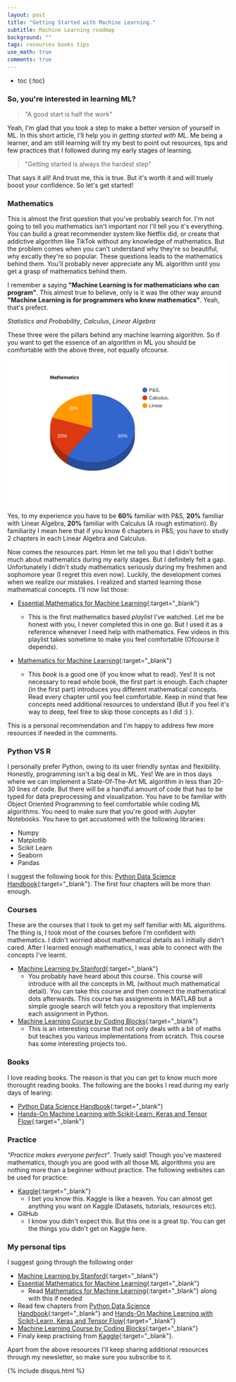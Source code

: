 ```yaml
---
layout: post
title: "Getting Started with Machine Learning."
subtitle: Machine Learning roadmap
background: ""
tags: resources books tips
use_math: true
comments: true
---
```

* toc
{:toc}

### So, you're interested in learning ML?
> "A good start is half the work"

Yeah, I'm glad that you took a step to make a better version of yourself in ML. In this short article, I'll help you in _getting started with ML_. Me being a learner, and am still learning will try my best to point out resources, tips and few practices that I followed during my early stages of learning.

>"Getting started is always the hardest step"

That says it all! And trust me, this is true. But it's worth it and will truely boost your confidence. So let's get started!


### Mathematics
This is almost the first question that you've probably search for. I'm not going to tell you mathematics isn't important nor I'll tell you it's everything. You can build a great recommender system like Netflix did, or create that addictive algorithm like TikTok without any knowledge of mathematics. But the problem comes when you can't understand why they're so beautiful, why excatly they're so popular. These questions leads to the mathematics behind them. You'll probably never appreciate any ML algorithm until you get a grasp of mathematics behind them.

I remember a saying **"Machine Learning is for mathematicians who can program"**. This almost true to believe, only is it was the other way around **"Machine Learning is for programmers who knew mathematics"**. Yeah, that's prefect.

_Statistics and Probability_, _Calculus_, _Linear  Algebra_

These three were the pillars behind any machine learning algorithm. So if you want to get the essence of an algorithm in ML you should be comfortable with the above three, not equally ofcourse.

![Mathematics](/img/posts/getting-started/scatter-plot.svg)

Yes, to my experience you have to be **60%** familiar with P&S, **20%** familiar with Linear Algebra, **20%** familiar with Calculus (A rough estimation). By familiarity I mean here that if you know 6 chapters in P&S, you have to study 2 chapters in each Linear Algebra and Calculus. 

Now comes the resources part. Hmm let me tell you that I didn't bother much about mathematics during my early stages. But I definitely felt a gap. Unfortunately I didn't study mathematics seriously during my freshmen and sophomore year (I regret this even now). Luckily, the development comes when we realize our mistakes. I realized and started learning those mathematical concepts. I'll now list those:

- [Essential Mathematics for Machine Learning](https://www.youtube.com/playlist?list=PLLy_2iUCG87D1CXFxE-SxCFZUiJzQ3IvE){:target="_blank"}

  - This is the first mathematics based _playlist_ I've watched. Let me be honest with you, I never completed this in one go. But I used it as a reference whenever I need help with mathematics. Few videos in this playlist takes sometime to make you feel comfortable (Ofcourse it depends).
- [Mathematics for Machine Learning](https://mml-book.github.io/){:target="_blank"}
  - This _book_ is a good one (if you know what to read). Yes! It is not necessary to read whole book, the first part is enough. Each chapter (in the first part) introduces you different mathematical concepts. Read every chapter until you feel comfortable. Keep in mind that few concepts need additional resources to understand (But if you feel it's way to deep, feel free to skip those concepts as I did :) ). 
  
This is a personal recommendation and I'm happy to address few more resources if needed in the comments.


### Python VS R
I personally prefer Python, owing to its user friendly syntax and flexibility. Honestly, programming isn't a big deal in ML. Yes! We are in thos days where we can implement a State-Of-The-Art ML algorithm in less than 20-30 lines of code. But there will be a handful amount of code that has to be typed for data preprocessing and visualization. You have to be familiar with Object Oriented Programming to feel comfortable while coding ML algorithms. You need to make sure that you're good with Jupyter Notebooks. You have to get accustomed with the following libraries:
- Numpy
- Matplotlib
- Scikit Learn
- Seaborn
- Pandas

I suggest the following book for this: [Python Data Science Handbook](https://www.amazon.in/Python-Data-Science-Handbook-Essential/dp/9352134915/ref=sr_1_1?hvadid=72980161955818&hvbmt=be&hvdev=c&hvqmt=e&keywords=python+data+science+handbook&qid=1641362580&sr=8-1){:target="_blank"}. The first four chapters will be more than enough.

### Courses
These are the courses that I took to get my self familiar with ML algorithms. The thing is, I took most of the courses before I'm confident with mathematics. I didn't worried about mathematical details as I initially didn't cared. After I learned enough mathematics, I was able to connect with the concepts I've learnt.

- [Machine Learning by Stanford](https://www.coursera.org/learn/machine-learning#syllabus){:target="_blank"}
  - You probably have heard about this course. This course will introduce with all the concepts in ML (without much mathematical detail). You can take this course and then connect the mathematical dots afterwards. This course has assignments in MATLAB but a simple google search will fetch you a repository that implements each assignment in Python.
- [Machine Learning Course by Coding Blocks](https://online.codingblocks.com/courses/machine-learning-course-online){:target="_blank"}
  - This is an interesting course that not only deals with a bit of maths but teaches you various implementations from scratch. This course has some interesting projects too.
  
### Books
I love reading books. The reason is that you can get to know much more thorought reading books. The following are the books I read during my early days of learing:
- [Python Data Science Handbook](https://www.amazon.in/Python-Data-Science-Handbook-Essential/dp/9352134915/ref=sr_1_1?hvadid=72980161955818&hvbmt=be&hvdev=c&hvqmt=e&keywords=python+data+science+handbook&qid=1641362580&sr=8-1){:target="_blank"}
- [Hands-On Machine Learning with Scikit-Learn, Keras and Tensor Flow](https://www.amazon.in/Hands-Machine-Learning-Scikit-Learn-Tensor/dp/9352139054){:target="_blank"}
  
### Practice
_"Practice makes everyone perfect"_. Truely said! Though you've mastered mathematics, though you are good with all those ML algorithms you are nothing more than a beginner without practice. The following websites can be used for practice:
- [Kaggle](https://www.kaggle.com/){:target="_blank"}
  - I bet you know this. Kaggle is like a heaven. You can almost get anything you want on Kaggle (Datasets, tutorials, resources etc).
- GitHub
  - I know you didn't expect this. But this one is a great tip. You can get the things you didn't get on Kaggle here.
  
### My personal tips
I suggest going through the following order 
- [Machine Learning by Stanford](https://www.coursera.org/learn/machine-learning#syllabus){:target="_blank"}
- [Essential Mathematics for Machine Learning](https://www.youtube.com/playlist?list=PLLy_2iUCG87D1CXFxE-SxCFZUiJzQ3IvE){:target="_blank"}
  - Read [Mathematics for Machine Learning](https://mml-book.github.io/){:target="_blank"} along with this if needed 
- Read few chapters from [Python Data Science Handbook](https://www.amazon.in/Python-Data-Science-Handbook-Essential/dp/9352134915/ref=sr_1_1?hvadid=72980161955818&hvbmt=be&hvdev=c&hvqmt=e&keywords=python+data+science+handbook&qid=1641362580&sr=8-1){:target="_blank"} and [Hands-On Machine Learning with Scikit-Learn, Keras and Tensor Flow](https://www.amazon.in/Hands-Machine-Learning-Scikit-Learn-Tensor/dp/9352139054){:target="_blank"}
- [Machine Learning Course by Coding Blocks](https://online.codingblocks.com/courses/machine-learning-course-online){:target="_blank"}
- Finaly keep practising from [Kaggle](https://www.kaggle.com/){:target="_blank"}.

Apart from the above resources I'll keep sharing additional resources through my newsletter, so make sure you subscribe to it.

{% include disqus.html %}
